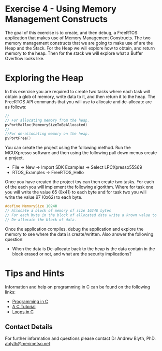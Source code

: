 # Exercise 4 - Using Memory Management Constructs

The goal of this exercise is to create, and then debug, a FreeRTOS application that makes use of Memory Management Constructs. The two memory management constructs that we are going to make use of are the Heap and the Stack. For the Heap we will explore how to obtain, and return memory to the heap. Then for the stack we will explore what a Buffer Overflow looks like.

# Exploring the Heap
In this exercise you are required to create two tasks where each task will obtain a glob of memory, write data to it, and then return it to the heap. The FreeRTOS API commands that you will use to allocate and de-allocate are as follows:
```c
//
// For allocating memory from the heap.
pvPortMalloc(MemeorySizeToBeAllocated)
//
//For de-allocating memory on the heap.
pvPortFree()
```
You can create the project using the following method. Run the MCUXpresso software and then using the following pull down menus create a project.
* File -> New -> Import SDK Examples -> Select LPCXpresso55S69
* RTOS_Examples -> FreeRTOS_Hello

Once you have created the project toy can then create two tasks. For each of the each you will implement the following algorithm. Where for task one you will write the value 65 (0x41) to each byte and for task two you will write the value 97 (0x62) to each byte.
```c
#define MemorySize 10240
// Allocate a block of memory of size 10240 bytes
// For each byte in the block of allocated data write a known value to it.
// De-allocate the block of data.
```
Once the application compiles, debug the application and explore the memory to see where the data is create/written. Also answer the following question:
* When the data is De-allocate back to the heap is the data contain in the block erased or not, and what are the security implications?


# Tips and Hints
Information and help on programming in C can be found on the following links:
* [Programming in C](https://beginnersbook.com/2014/01/c-program-structure/)
* [A C Tutorial](https://www.cprogramming.com/tutorial/c-tutorial.html?inl=nv)
* [Loops in C](https://www.tutorialspoint.com/cprogramming/c_loops.htm)

## Contact Details

For further information and questions please contact Dr Andrew Blyth, PhD. <ablyth@merimetso.net>
